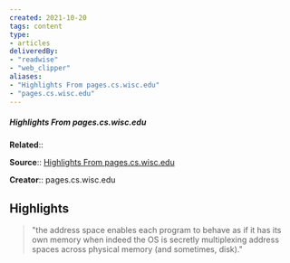 ```yaml
---
created: 2021-10-20
tags: content
type: 
- articles
deliveredBy: 
- "readwise"
- "web_clipper"
aliases:
- "Highlights From pages.cs.wisc.edu"
- "pages.cs.wisc.edu"
---
```

##### Highlights From pages.cs.wisc.edu

**Related**:: 

**Source**:: [Highlights From pages.cs.wisc.edu](https://pages.cs.wisc.edu/~remzi/OSTEP/threads-intro.pdf)

**Creator**:: pages.cs.wisc.edu

## Highlights
  
> "the address space enables each program to behave as if it has its
> own memory when indeed the OS is secretly multiplexing address spaces
> across physical memory (and sometimes, disk)." 

